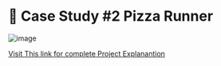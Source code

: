 # 🍕 Case Study #2 Pizza Runner 

![image](https://github.com/ishankcode/8-Weeks-SQL-Challenges/assets/66678343/8584a4b2-253b-4bec-8e4d-4efa8ba72372)

[Visit This link for complete Project Explanantion](https://8weeksqlchallenge.com/case-study-2/)


